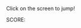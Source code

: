
<html lang="en" onclick="jump()">
<head>
    <meta charset="UTF-8">
    <title> SUPERFOOD STORY </title>
    <link rel="stylesheet" href="style.css">
</head>
    
<body>
     <p>Click on the screen to jump!</p>
    <div class="game">
        <div id="character"></div>
        <div id="block"></div>
    </div>
    <p>SCORE: <span id="scoreSpan"></span></p>
</body>


<script src="script.js"></script>
</html>
